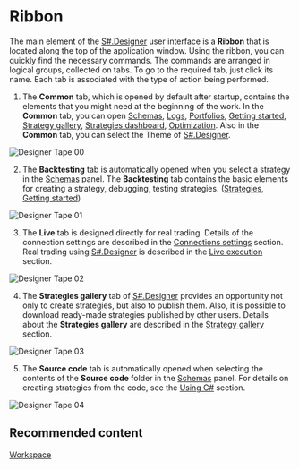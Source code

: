 # Ribbon

The main element of the [S\#.Designer](Designer.md) user interface is a **Ribbon** that is located along the top of the application window. Using the ribbon, you can quickly find the necessary commands. The commands are arranged in logical groups, collected on tabs. To go to the required tab, just click its name. Each tab is associated with the type of action being performed.

1. The **Common** tab, which is opened by default after startup, contains the elements that you might need at the beginning of the work. In the **Common** tab, you can open [Schemas](Designer_Panel_Schemas.md), [Logs](Designer_Panel_Logs.md), [Portfolios](Designer_Panel_Portfolios.md), [Getting started](Designer_Creating_repository_of_historical_data.md), [Strategy gallery](Designer_Gallery_of_strategies.md), [Strategies dashboard](Designer_Panel_strategies.md), [Optimization](Designer_Optimization.md). Also in the **Common** tab, you can select the Theme of [S\#.Designer](Designer.md).

![Designer Tape 00](~/images/Designer_Tape_00.png)

2. The **Backtesting** tab is automatically opened when you select a strategy in the [Schemas](Designer_Panel_Schemas.md) panel. The **Backtesting** tab contains the basic elements for creating a strategy, debugging, testing strategies. ([Strategies](Designer_Creation_strategy.md), [Getting started](Designer_Example_of_backtesting.md))

![Designer Tape 01](~/images/Designer_Tape_01.png)

3. The **Live** tab is designed directly for real trading. Details of the connection settings are described in the [Connections settings](Designer_Connection_settings.md) section. Real trading using [S\#.Designer](Designer.md) is described in the [Live execution](Designer_Live_trade.md) section.

![Designer Tape 02](~/images/Designer_Tape_02.png)

4. The **Strategies gallery** tab of [S\#.Designer](Designer.md) provides an opportunity not only to create strategies, but also to publish them. Also, it is possible to download ready\-made strategies published by other users. Details about the **Strategies gallery** are described in the [Strategy gallery](Designer_Gallery_of_strategies.md) section.

![Designer Tape 03](~/images/Designer_Tape_03.png)

5. The **Source code** tab is automatically opened when selecting the contents of the **Source code** folder in the [Schemas](Designer_Panel_Schemas.md) panel. For details on creating strategies from the code, see the [Using C\#](Designer_Creating_strategy_from_code.md) section.

![Designer Tape 04](~/images/Designer_Tape_04.png)

## Recommended content

[Workspace](Designer_Workspace.md)
